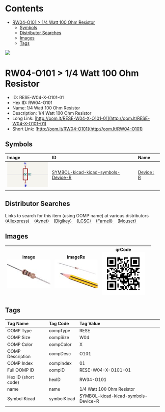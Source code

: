



Contents
========

* [RW04-O101 > 1/4 Watt 100 Ohm Resistor](#rw04-o101--14-watt-100-ohm-resistor)
	* [Symbols](#symbols)
	* [Distributor Searches](#distributor-searches)
	* [Images](#images)
	* [Tags](#tags)
  
![][im]
# RW04-O101 > 1/4 Watt 100 Ohm Resistor

- ID: RESE-W04-X-O101-01
- Hex ID: RW04-O101
- Name: 1/4 Watt 100 Ohm Resistor
- Description: 1/4 Watt 100 Ohm Resistor
- Long Link: [http://oom.lt/RESE-W04-X-O101-01](http://oom.lt/RESE-W04-X-O101-01)
- Short Link: [http://oom.lt/RW04-O101](http://oom.lt/RW04-O101)

## Symbols
  

|Image|ID|Name|
| :--- | :--- | :--- |
|[![](https://raw.githubusercontent.com/oomlout/oomlout_OOMP_eda_V2/main/SYMBOL/kicad/kicad-symbols/Device/R/image_140.png)](https://github.com/oomlout/oomlout_OOMP_eda_V2/tree/main/SYMBOL/kicad/kicad-symbols/Device/R/)|[SYMBOL-kicad-kicad-symbols-Device-R](https://github.com/oomlout/oomlout_OOMP_eda_V2/tree/main/SYMBOL/kicad/kicad-symbols/Device/R/)|[Device : R](https://github.com/oomlout/oomlout_OOMP_eda_V2/tree/main/SYMBOL/kicad/kicad-symbols/Device/R/)|
||||

## Distributor Searches
  
Links to search for this item (using OOMP name) at various distributors  
[(Aliexpress) ](https://www.aliexpress.com/wholesale?SearchText=11171/4+Watt+100+Ohm+Resistor)&nbsp;&nbsp;&nbsp;[(Avnet) ](https://www.avnet.com/shop/us/search/1/4+Watt+100+Ohm+Resistor)&nbsp;&nbsp;&nbsp;[(Digikey) ](https://www.digikey.co.uk/en/products/result?s=1/4+Watt+100+Ohm+Resistor)&nbsp;&nbsp;&nbsp;[(LCSC) ](https://www.lcsc.com/search?q=1/4+Watt+100+Ohm+Resistor)&nbsp;&nbsp;&nbsp;[(Farnell) ](https://uk.farnell.com/search?st=1/4+Watt+100+Ohm+Resistor)&nbsp;&nbsp;&nbsp;[(Mouser) ](https://www.mouser.com/c/?q=1/4+Watt+100+Ohm+Resistor)&nbsp;&nbsp;&nbsp;
## Images
  

|image<br>[![](https://raw.githubusercontent.com/oomlout/oomlout_OOMP_parts_V2/main/RESE/W04/X/O101/01/image_140.jpg)](https://github.com/oomlout/oomlout_OOMP_parts_V2/tree/main/RESE/W04/X/O101/01/image.jpg)|imageRe<br>[![](https://raw.githubusercontent.com/oomlout/oomlout_OOMP_parts_V2/main/RESE/W04/X/O101/01/image_RE_140.jpg)](https://github.com/oomlout/oomlout_OOMP_parts_V2/tree/main/RESE/W04/X/O101/01/image_RE.jpg)|qrCode<br>[![](https://raw.githubusercontent.com/oomlout/oomlout_OOMP_parts_V2/main/RESE/W04/X/O101/01/qrCode_140.png)](https://github.com/oomlout/oomlout_OOMP_parts_V2/tree/main/RESE/W04/X/O101/01/qrCode.png)||
| :---: | :---: | :---: | :---: |

## Tags
  

|Tag Name|Tag Code|Tag Value|
| :--- | :--- | :--- |
|OOMP Type|oompType|RESE|
|OOMP Size|oompSize|W04|
|OOMP Color|oompColor|X|
|OOMP Description|oompDesc|O101|
|OOMP Index|oompIndex|01|
|Full OOMP ID|oompID|RESE-W04-X-O101-01|
|Hex ID (short code)|hexID|RW04-O101|
|name|name|1/4 Watt 100 Ohm Resistor|
|Symbol Kicad|symbolKicad|SYMBOL-kicad-kicad-symbols-Device-R|
||||



[im]: image_450.jpg
